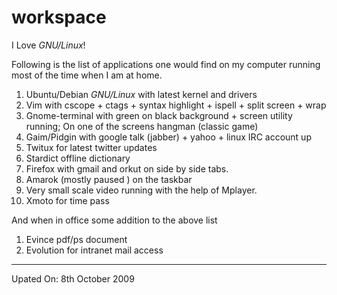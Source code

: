 # workspace

I Love *GNU/Linux*!

Following is the list of applications one would find on my computer running most
of the time when I am at home.

1. Ubuntu/Debian *GNU/Linux* with latest kernel and drivers
2. Vim with cscope + ctags + syntax highlight + ispell + split screen + wrap
3. Gnome-terminal with green on black background + screen utility running; On
   one of the screens hangman (classic game)
4. Gaim/Pidgin with google talk (jabber) + yahoo + linux IRC account up
5. Twitux for latest twitter updates
6. Stardict offline dictionary
7. Firefox with gmail and orkut on side by side tabs.
8. Amarok (mostly paused ) on the taskbar
9. Very small scale video running with the help of Mplayer.
10. Xmoto for time pass

And when in office some addition to the above list

1. Evince pdf/ps document
2. Evolution for intranet mail access

---

Upated On: 8th October 2009
